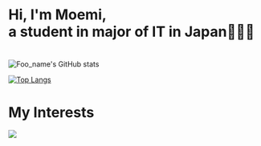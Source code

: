 # Hi, I'm Moemi, <br> a student in major of IT in Japan👩🏻‍💻
#
![Foo_name's GitHub stats](https://github-readme-stats.vercel.app/api?username=moemi0625&show_icons=true&theme=vue-dark)

[![Top Langs](https://github-readme-stats.vercel.app/api/top-langs/?username=moemi0625&layout=compact&theme=vue-dark)](https://github.com/anuraghazra/github-readme-stats)

# My Interests

<img src="https://skillicons.dev/icons?i=html,css,js,typescript,java,python,ruby,spring,firebase,react,flutter,dart,mysql,postgresql" />
